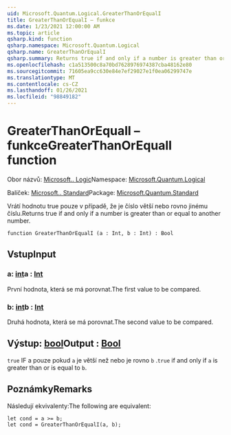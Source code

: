 ```yaml
---
uid: Microsoft.Quantum.Logical.GreaterThanOrEqualI
title: GreaterThanOrEqualI – funkce
ms.date: 1/23/2021 12:00:00 AM
ms.topic: article
qsharp.kind: function
qsharp.namespace: Microsoft.Quantum.Logical
qsharp.name: GreaterThanOrEqualI
qsharp.summary: Returns true if and only if a number is greater than or equal to another number.
ms.openlocfilehash: c1a513500c8a70bd7628976974387cba48162e80
ms.sourcegitcommit: 71605ea9cc630e84e7ef29027e1f0ea06299747e
ms.translationtype: MT
ms.contentlocale: cs-CZ
ms.lasthandoff: 01/26/2021
ms.locfileid: "98849182"
---
```

# <a name="greaterthanorequali-function"></a><span data-ttu-id="78bab-102">GreaterThanOrEqualI – funkce</span><span class="sxs-lookup"><span data-stu-id="78bab-102">GreaterThanOrEqualI function</span></span>

<span data-ttu-id="78bab-103">Obor názvů: [Microsoft.. Logic](xref:Microsoft.Quantum.Logical)</span><span class="sxs-lookup"><span data-stu-id="78bab-103">Namespace: [Microsoft.Quantum.Logical](xref:Microsoft.Quantum.Logical)</span></span>

<span data-ttu-id="78bab-104">Balíček: [Microsoft.. Standard](https://nuget.org/packages/Microsoft.Quantum.Standard)</span><span class="sxs-lookup"><span data-stu-id="78bab-104">Package: [Microsoft.Quantum.Standard](https://nuget.org/packages/Microsoft.Quantum.Standard)</span></span>


<span data-ttu-id="78bab-105">Vrátí hodnotu true pouze v případě, že je číslo větší nebo rovno jinému číslu.</span><span class="sxs-lookup"><span data-stu-id="78bab-105">Returns true if and only if a number is greater than or equal to another number.</span></span>

```qsharp
function GreaterThanOrEqualI (a : Int, b : Int) : Bool
```


## <a name="input"></a><span data-ttu-id="78bab-106">Vstup</span><span class="sxs-lookup"><span data-stu-id="78bab-106">Input</span></span>

### <a name="a--int"></a><span data-ttu-id="78bab-107">a: [int](xref:microsoft.quantum.lang-ref.int)</span><span class="sxs-lookup"><span data-stu-id="78bab-107">a : [Int](xref:microsoft.quantum.lang-ref.int)</span></span>

<span data-ttu-id="78bab-108">První hodnota, která se má porovnat.</span><span class="sxs-lookup"><span data-stu-id="78bab-108">The first value to be compared.</span></span>


### <a name="b--int"></a><span data-ttu-id="78bab-109">b: [int](xref:microsoft.quantum.lang-ref.int)</span><span class="sxs-lookup"><span data-stu-id="78bab-109">b : [Int](xref:microsoft.quantum.lang-ref.int)</span></span>

<span data-ttu-id="78bab-110">Druhá hodnota, která se má porovnat.</span><span class="sxs-lookup"><span data-stu-id="78bab-110">The second value to be compared.</span></span>



## <a name="output--bool"></a><span data-ttu-id="78bab-111">Výstup: [bool](xref:microsoft.quantum.lang-ref.bool)</span><span class="sxs-lookup"><span data-stu-id="78bab-111">Output : [Bool](xref:microsoft.quantum.lang-ref.bool)</span></span>

<span data-ttu-id="78bab-112">`true` IF a pouze pokud `a` je větší než nebo je rovno `b` .</span><span class="sxs-lookup"><span data-stu-id="78bab-112">`true` if and only if `a` is greater than or is equal to `b`.</span></span>

## <a name="remarks"></a><span data-ttu-id="78bab-113">Poznámky</span><span class="sxs-lookup"><span data-stu-id="78bab-113">Remarks</span></span>

<span data-ttu-id="78bab-114">Následují ekvivalenty:</span><span class="sxs-lookup"><span data-stu-id="78bab-114">The following are equivalent:</span></span>

```qsharp
let cond = a >= b;
let cond = GreaterThanOrEqualI(a, b);
```